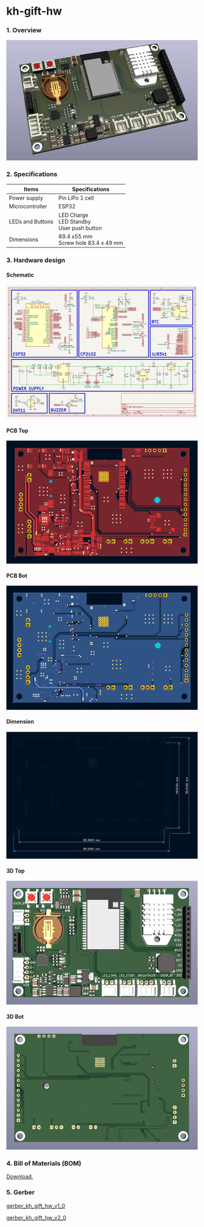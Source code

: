 # kh-gift-hw

### 1. Overview

![board_demo](assets/demo/board_demo.PNG)

### 2. Specifications

| Items            | Specifications                                    |
| ---------------- | ------------------------------------------------- |
| Power supply     | Pin LiPo 1 cell                                   |
| Microcontroller  | ESP32                                             |
| LEDs and Buttons | LED Charge<br />LED Standby<br />User push button |
| Dimensions       | 89.4 x55 mm<br />Screw hole 83.4 x 49 mm          |

### 3. Hardware design

#### Schematic

[![schematic](assets/demo/schematic.PNG)](assets/demo/kh-gift-hw.pdf)

#### PCB Top

![pcb_top](assets/demo/pcb_top.PNG)

#### PCB Bot

![pcb_bot](assets/demo/pcb_bot.PNG)

#### Dimension

![dimension](assets/demo/dimension.PNG)

#### 3D Top

![3d_top](assets/demo/3d_top.PNG)

#### 3D Bot

![3d_bot](assets/demo/3d_bot.PNG)

### 4. Bill of Materials (BOM)

[Download.](assets/BOM/kh-gift-hw.xlsx)

### 5. Gerber

[gerber_kh_gift_hw_v1_0](assets/gerber_kh_gift_hw_v1_0.zip)

[gerber_kh_gift_hw_v2_0](assets/gerber_kh_gift_hw_v2_0.zip)